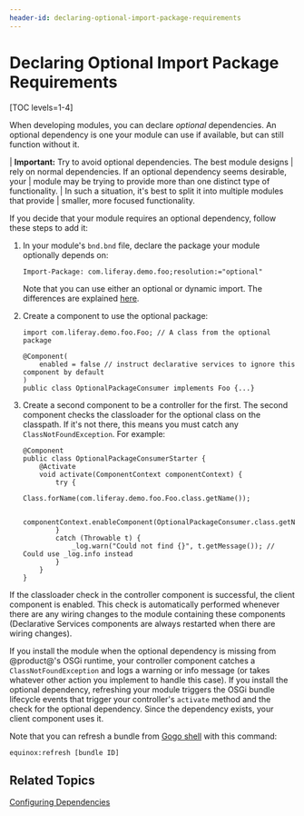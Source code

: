 ```yaml
---
header-id: declaring-optional-import-package-requirements
---
```


# Declaring Optional Import Package Requirements

[TOC levels=1-4]

When developing modules, you can declare *optional* dependencies. An optional
dependency is one your module can use if available, but can still function
without it. 

| **Important:** Try to avoid optional dependencies. The best module designs
| rely on normal dependencies. If an optional dependency seems desirable, your
| module may be trying to provide more than one distinct type of functionality.
| In such a situation, it's best to split it into multiple modules that provide
| smaller, more focused functionality.

If you decide that your module requires an optional dependency, follow these 
steps to add it:

1.  In your module's `bnd.bnd` file, declare the package your module
    optionally depends on:

        Import-Package: com.liferay.demo.foo;resolution:="optional"

    Note that you can use either an optional or dynamic import. The differences 
    are explained 
    [here](https://osgi.org/specification/osgi.core/7.0.0/framework.module.html#i2548181). 

2.  Create a component to use the optional package: 

        import com.liferay.demo.foo.Foo; // A class from the optional package

        @Component(
            enabled = false // instruct declarative services to ignore this component by default
        )
        public class OptionalPackageConsumer implements Foo {...}

3.  Create a second component to be a controller for the first. The second
    component checks the classloader for the optional class on the classpath. If
    it's not there, this means you must catch any `ClassNotFoundException`. For
    example: 

        @Component
        public class OptionalPackageConsumerStarter {
            @Activate
            void activate(ComponentContext componentContext) {
                try {
                    Class.forName(com.liferay.demo.foo.Foo.class.getName());

                    componentContext.enableComponent(OptionalPackageConsumer.class.getName());
                }
                catch (Throwable t) {
                    _log.warn("Could not find {}", t.getMessage()); // Could use _log.info instead
                }
            }
        }

If the classloader check in the controller component is successful, the client 
component is enabled. This check is automatically performed whenever there are 
any wiring changes to the module containing these components (Declarative 
Services components are always restarted when there are wiring changes). 

If you install the module when the optional dependency is missing from
@product@'s OSGi runtime, your controller component catches
a `ClassNotFoundException` and logs a warning or info message (or takes whatever
other action you implement to handle this case). If you install the optional
dependency, refreshing your module triggers the OSGi bundle lifecycle events
that trigger your controller's `activate` method and the check for the optional
dependency. Since the dependency exists, your client component uses it. 

Note that you can refresh a bundle from
[Gogo shell](/docs/7-1/reference/-/knowledge_base/r/using-the-felix-gogo-shell)
with this command: 

    equinox:refresh [bundle ID] 

## Related Topics

[Configuring Dependencies](/docs/7-1/tutorials/-/knowledge_base/t/configuring-dependencies)
